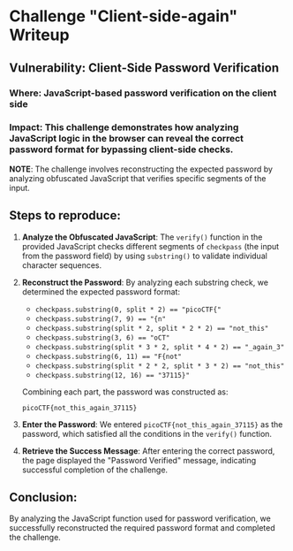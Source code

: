 # Challenge "Client-side-again" Writeup

## Vulnerability: Client-Side Password Verification

### Where: JavaScript-based password verification on the client side

### Impact: This challenge demonstrates how analyzing JavaScript logic in the browser can reveal the correct password format for bypassing client-side checks.

**NOTE**: The challenge involves reconstructing the expected password by analyzing obfuscated JavaScript that verifies specific segments of the input.

## Steps to reproduce:

1. **Analyze the Obfuscated JavaScript**:
   The `verify()` function in the provided JavaScript checks different segments of `checkpass` (the input from the password field) by using `substring()` to validate individual character sequences.

2. **Reconstruct the Password**:
   By analyzing each substring check, we determined the expected password format:

   - `checkpass.substring(0, split * 2) == "picoCTF{"`
   - `checkpass.substring(7, 9) == "{n"`
   - `checkpass.substring(split * 2, split * 2 * 2) == "not_this"`
   - `checkpass.substring(3, 6) == "oCT"`
   - `checkpass.substring(split * 3 * 2, split * 4 * 2) == "_again_3"`
   - `checkpass.substring(6, 11) == "F{not"`
   - `checkpass.substring(split * 2 * 2, split * 3 * 2) == "not_this"`
   - `checkpass.substring(12, 16) == "37115}"`

   Combining each part, the password was constructed as:

   ```
   picoCTF{not_this_again_37115}
   ```

3. **Enter the Password**:
   We entered `picoCTF{not_this_again_37115}` as the password, which satisfied all the conditions in the `verify()` function.

4. **Retrieve the Success Message**:
   After entering the correct password, the page displayed the "Password Verified" message, indicating successful completion of the challenge.

## Conclusion:

By analyzing the JavaScript function used for password verification, we successfully reconstructed the required password format and completed the challenge.
